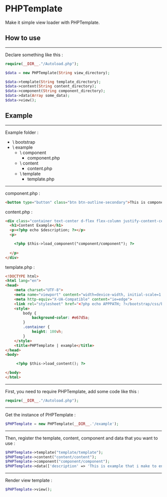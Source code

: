 # PHPTemplate
Make it simple view loader with PHPTemplate.

## How to use
---
Declare something like this :
```PHP
require(__DIR__."/Autoload.php");

$data = new PHPTemplate(String view_directory);

$data->template(String template_directory);
$data->content(String content_directory);
$data->component(String component_directory);
$data->data(Array some_data);
$data->view();
```
## Example
---
Example folder :
* \ bootstrap
* \ example
  * \ component
    * component.php
  * \ content
    * content.php
  * \ template
    * template.php
---
component.php :
```html
<button type="button" class="btn btn-outline-secondary">This is component</button>
```
content.php :
```html
<div class="container text-center d-flex flex-column justify-content-center" style="max-width: 600px">
  <h1>Content Example</h1>
  <p><?php echo $description; ?></p>
  <p>

    <?php $this->load_component("component/component"); ?>
  
  </p>
</div>
```
template.php :
```html
<!DOCTYPE html>
<html lang="en">
<head>
    <meta charset="UTF-8">
    <meta name="viewport" content="width=device-width, initial-scale=1.0">
    <meta http-equiv="X-UA-Compatible" content="ie=edge">
    <link rel="stylesheet" href="<?php echo APPPATH; ?>/bootstrap/css/bootstrap.css">
    <style>
        body {
            background-color: #e67d5a;
        }
        .container {
            height: 100vh;
        }
    </style>
    <title>PHPTemplate | example</title>
</head>
<body>

     <?php $this->load_content(); ?>

</body>
</html>
```
---
First, you need to require PHPTemplate, add some code like this :
```php
require(__DIR__."/Autoload.php");
```
---
Get the instance of PHPTemplate :
```php
$PHPTemplate = new PHPTemplate(__DIR__.'/example');
```
---
Then, register the template, content, component and data that you want to use : 
```PHP
$PHPTemplate->template("template/template");
$PHPTemplate->content("content/content");
$PHPTemplate->component("component/component");
$PHPTemplate->data(['description' => 'This is example that i make to entertain you how to understand the flow of PHPTemplate. Make it easier with PHPTemplate. Enjoy :)']);
```
---
Render view template :
```php
$PHPTemplate->view();
```